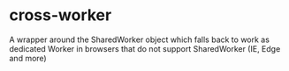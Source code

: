 # cross-worker
A wrapper around the SharedWorker object which falls back to work as dedicated Worker in browsers that do not support SharedWorker (IE, Edge and more)
